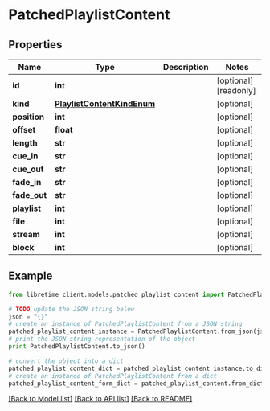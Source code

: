 # PatchedPlaylistContent


## Properties
Name | Type | Description | Notes
------------ | ------------- | ------------- | -------------
**id** | **int** |  | [optional] [readonly] 
**kind** | [**PlaylistContentKindEnum**](PlaylistContentKindEnum.md) |  | [optional] 
**position** | **int** |  | [optional] 
**offset** | **float** |  | [optional] 
**length** | **str** |  | [optional] 
**cue_in** | **str** |  | [optional] 
**cue_out** | **str** |  | [optional] 
**fade_in** | **str** |  | [optional] 
**fade_out** | **str** |  | [optional] 
**playlist** | **int** |  | [optional] 
**file** | **int** |  | [optional] 
**stream** | **int** |  | [optional] 
**block** | **int** |  | [optional] 

## Example

```python
from libretime_client.models.patched_playlist_content import PatchedPlaylistContent

# TODO update the JSON string below
json = "{}"
# create an instance of PatchedPlaylistContent from a JSON string
patched_playlist_content_instance = PatchedPlaylistContent.from_json(json)
# print the JSON string representation of the object
print PatchedPlaylistContent.to_json()

# convert the object into a dict
patched_playlist_content_dict = patched_playlist_content_instance.to_dict()
# create an instance of PatchedPlaylistContent from a dict
patched_playlist_content_form_dict = patched_playlist_content.from_dict(patched_playlist_content_dict)
```
[[Back to Model list]](../README.md#documentation-for-models) [[Back to API list]](../README.md#documentation-for-api-endpoints) [[Back to README]](../README.md)


